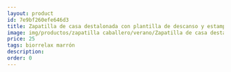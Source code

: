 ```yaml
---
layout: product
id: 7e9bf260efe646d3
title: Zapatilla de casa destalonada con plantilla de descanso y estampada
image: img/productos/zapatilla caballero/verano/Zapatilla de casa destalonada con plantilla de descanso y estampada=25=biorrelax marrón.webp
price: 25
tags: biorrelax marrón
description: 
order: 0
---
```

